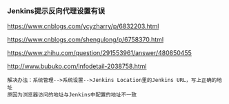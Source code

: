 ### Jenkins提示反向代理设置有误

https://www.cnblogs.com/ycyzharry/p/6832203.html

https://www.cnblogs.com/shengulong/p/6758370.html

https://www.zhihu.com/question/291553961/answer/480850455

http://www.bubuko.com/infodetail-2038758.html

```
解决办法：系统管理-->系统设置-->Jenkins Location里的Jenkins URL，写上正确的地址
原因为浏览器访问的地址与Jenkins中配置的地址不一致
```





